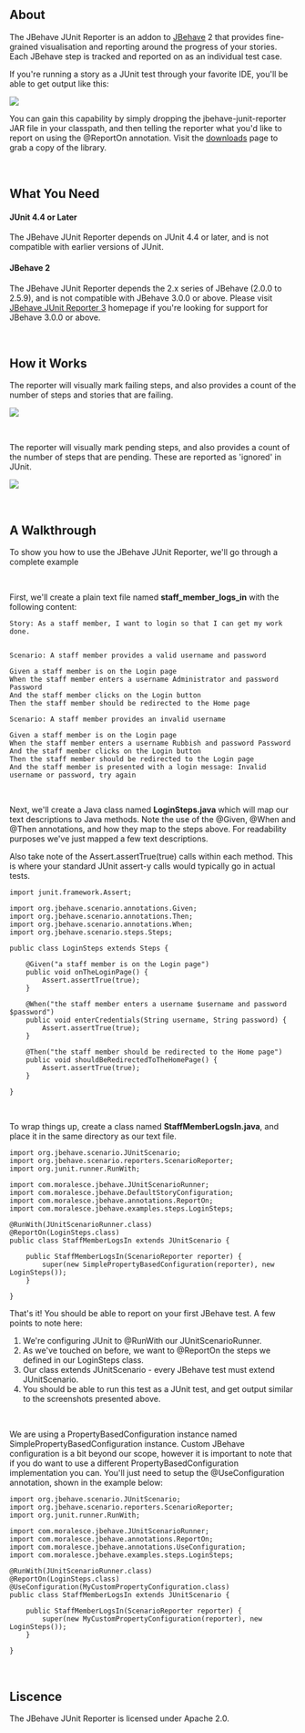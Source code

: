 ## About

The JBehave JUnit Reporter is an addon to [JBehave](http://jbehave.org) 2 that provides fine-grained visualisation and reporting around the progress of your stories. Each JBehave step is tracked and reported on as an individual test case. 

If you're running a story as a JUnit test through your favorite IDE, you'll be able to get output like this:

<img src="http://www.moralesce.com/wp-content/uploads/2012/06/jbehave-scenario-reporter.png"></img>

You can gain this capability by simply dropping the jbehave-junit-reporter JAR file in your classpath, and then telling the reporter what you'd like to report on using the @ReportOn annotation. Visit the [downloads](https://github.com/BrandonJohnGrenier/jbehave-junit-reporter/downloads) page to grab a copy of the library.

<br/>

## What You Need

#### JUnit 4.4 or Later
The JBehave JUnit Reporter depends on JUnit 4.4 or later, and is not compatible with earlier versions of JUnit.

#### JBehave 2
The JBehave JUnit Reporter depends the 2.x series of JBehave (2.0.0 to 2.5.9), and is not compatible with JBehave 3.0.0 or above. Please visit [JBehave JUnit Reporter 3](https://github.com/BrandonJohnGrenier/jbehave-junit-reporter-3) homepage if you're looking for support for JBehave 3.0.0 or above.

<br/>

## How it Works

The reporter will visually mark failing steps, and also provides a count of the number of steps and stories that are failing.

<img src="http://www.moralesce.com/wp-content/uploads/2012/06/jbehave-failing-steps.png"></img>

<br/>

The reporter will visually mark pending steps, and also provides a count of the number of steps that are pending. These are reported as 'ignored' in JUnit.

<img src="http://www.moralesce.com/wp-content/uploads/2012/06/jbehave-pending-steps.png"></img>

<br/>

## A Walkthrough
To show you how to use the JBehave JUnit Reporter, we'll go through a complete example

<br/>

First, we'll create a plain text file named **staff_member_logs_in** with the following content:

	Story: As a staff member, I want to login so that I can get my work done.


	Scenario: A staff member provides a valid username and password

	Given a staff member is on the Login page
	When the staff member enters a username Administrator and password Password
	And the staff member clicks on the Login button
	Then the staff member should be redirected to the Home page

	Scenario: A staff member provides an invalid username

	Given a staff member is on the Login page
	When the staff member enters a username Rubbish and password Password
	And the staff member clicks on the Login button
	Then the staff member should be redirected to the Login page
	And the staff member is presented with a login message: Invalid username or password, try again
	
<br/>

Next, we'll create a Java class named **LoginSteps.java** which will map our text descriptions to Java methods. Note the use of the @Given, @When and @Then annotations, and how they map to the steps above. For readability purposes we've just mapped a few text descriptions.

Also take note of the Assert.assertTrue(true) calls within each method. This is where your standard JUnit assert-y calls would typically go in actual tests.

	import junit.framework.Assert;

	import org.jbehave.scenario.annotations.Given;
	import org.jbehave.scenario.annotations.Then;
	import org.jbehave.scenario.annotations.When;
	import org.jbehave.scenario.steps.Steps;

	public class LoginSteps extends Steps {

		@Given("a staff member is on the Login page")
		public void onTheLoginPage() {
			Assert.assertTrue(true);
		}

		@When("the staff member enters a username $username and password $password")
		public void enterCredentials(String username, String password) {
			Assert.assertTrue(true);
		}

		@Then("the staff member should be redirected to the Home page")
		public void shouldBeRedirectedToTheHomePage() {
			Assert.assertTrue(true);
		}

	}

<br/>

To wrap things up, create a class named **StaffMemberLogsIn.java**, and place it in the same directory as our text file.


    import org.jbehave.scenario.JUnitScenario;
	import org.jbehave.scenario.reporters.ScenarioReporter;
	import org.junit.runner.RunWith;

	import com.moralesce.jbehave.JUnitScenarioRunner;
	import com.moralesce.jbehave.DefaultStoryConfiguration;
	import com.moralesce.jbehave.annotations.ReportOn;
	import com.moralesce.jbehave.examples.steps.LoginSteps;

	@RunWith(JUnitScenarioRunner.class)
	@ReportOn(LoginSteps.class)
	public class StaffMemberLogsIn extends JUnitScenario {

		public StaffMemberLogsIn(ScenarioReporter reporter) {
			super(new SimplePropertyBasedConfiguration(reporter), new LoginSteps());
		}

	}
	
That's it! You should be able to report on your first JBehave test. A few points to note here:

1. We're configuring JUnit to @RunWith our JUnitScenarioRunner.
2. As we've touched on before, we want to @ReportOn the steps we defined in our LoginSteps class.
3. Our class extends JUnitScenario - every JBehave test must extend JUnitScenario.
4. You should be able to run this test as a JUnit test, and get output similar to the screenshots presented above.

<br/>

We are using a PropertyBasedConfiguration instance named SimplePropertyBasedConfiguration instance. Custom JBehave configuration is a bit beyond our scope, however it is important to note that if you do want to use a different PropertyBasedConfiguration implementation you can. You'll just need to setup the @UseConfiguration annotation, shown in the example below: 



	import org.jbehave.scenario.JUnitScenario;
	import org.jbehave.scenario.reporters.ScenarioReporter;
	import org.junit.runner.RunWith;
	
	import com.moralesce.jbehave.JUnitScenarioRunner;
	import com.moralesce.jbehave.annotations.ReportOn;
	import com.moralesce.jbehave.annotations.UseConfiguration;
	import com.moralesce.jbehave.examples.steps.LoginSteps;

	@RunWith(JUnitScenarioRunner.class)
	@ReportOn(LoginSteps.class)
	@UseConfiguration(MyCustomPropertyConfiguration.class)
	public class StaffMemberLogsIn extends JUnitScenario {

		public StaffMemberLogsIn(ScenarioReporter reporter) {
			super(new MyCustomPropertyConfiguration(reporter), new LoginSteps());
		}

	}
	
<br/>

## Liscence

The JBehave JUnit Reporter is licensed under Apache 2.0.

<br/>
